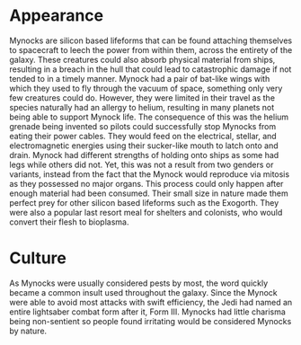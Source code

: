 # Appearance
Mynocks are silicon based lifeforms that can be found attaching themselves to spacecraft to leech the power from within them, across the entirety of the galaxy.
These creatures could also absorb physical material from ships, resulting in a breach in the hull that could lead to catastrophic damage if not tended to in a timely manner.
Mynock had a pair of bat-like wings with which they used to fly through the vacuum of space, something only very few creatures could do.
However, they were limited in their travel as the species naturally had an allergy to helium, resulting in many planets not being able to support Mynock life.
The consequence of this was the helium grenade being invented so pilots could successfully stop Mynocks from eating their power cables.
They would feed on the electrical, stellar, and electromagnetic energies using their sucker-like mouth to latch onto and drain.
Mynock had different strengths of holding onto ships as some had legs while others did not.
Yet, this was not a result from two genders or variants, instead from the fact that the Mynock would reproduce via mitosis as they possessed no major organs.
This process could only happen after enough material had been consumed.
Their small size in nature made them perfect prey for other silicon based lifeforms such as the Exogorth.
They were also a popular last resort meal for shelters and colonists, who would convert their flesh to bioplasma.

# Culture
As Mynocks were usually considered pests by most, the word quickly became a common insult used throughout the galaxy.
Since the Mynock were able to avoid most attacks with swift efficiency, the Jedi had named an entire lightsaber combat form after it, Form III.
Mynocks had little charisma being non-sentient so people found irritating would be considered Mynocks by nature.